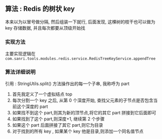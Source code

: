 ## 算法 : Redis 的树状 key

本来以为以冒号做分隔, 然后组装一下就行, 后面发现, 这棵树的枝干也可以做为 key 存储数据, 并且每次都要从顶级开始找

### 实现方法

主要实现逻辑在 `com.sanri.tools.modules.redis.service.RedisTreeKeyService.appendTree`

### 算法详细说明

引用 : StringUtils.split() 方法操作出的每一个子串, 我称呼为 part 

1. 首先我定义了一个虚拟结点 top 
2. 每次分割一个 key 之后, 从第 0 个深度开始, 查找父元素的子节点是否包含当前这个深度的 part
3. 如果找不到这个 part,则其为新的顶节点,将它的其它 part 拼接到它后面即可
4. 如果找到了这个 part,则深度+1, 继续第 2 个步骤
5. 如果这个 part 后面拼接了其它 part,则它为目录
6. 对于找到的所有 key , 如果某个 key 他是目录,则添加一个同名值节点